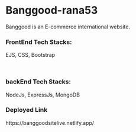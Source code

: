 # Banggood-rana53
Banggood is an E-commerce international website. 

<h3>FrontEnd Tech Stacks:</h3>
<p>EJS, CSS, Bootstrap</p>
<br/>
<h3>backEnd Tech Stacks:</h3>
<p>NodeJs, ExpressJs, MongoDB</p>

<h3>Deployed Link</h3>
<p>https://banggoodsitelive.netlify.app/</p>

